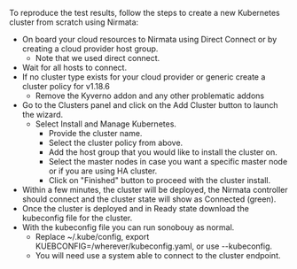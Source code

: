 To reproduce the test results, follow the steps to create a new Kubernetes cluster from scratch using Nirmata:

- On board your cloud resources to Nirmata using Direct Connect or by creating a cloud provider host group. 
  - Note that we used direct connect.
- Wait for all hosts to connect.
- If no cluster type exists for your cloud provider or generic create a cluster policy for v1.18.6
  - Remove the Kyverno addon and any other problematic addons
- Go to the Clusters panel and click on the Add Cluster button to launch the wizard. 
  - Select Install and Manage Kubernetes.
     - Provide the cluster name.
     - Select the cluster policy from above. 
     - Add the host group that you would like to install the cluster on. 
     - Select the master nodes in case you want a specific master node or if you are using HA cluster.
     - Click on "Finished" button to proceed with the cluster install.
- Within a few minutes, the cluster will be deployed, the Nirmata controller should connect and the cluster state will show as Connected (green). 
- Once the cluster is deployed and in Ready state download the kubeconfig file for the cluster.
- With the kubeconfig file you can run sonobouy as normal.
  - Replace ~/.kube/config, export KUEBCONFIG=/wherever/kubeconfig.yaml, or use --kubeconfig.
  - You will need use a system able to connect to the cluster endpoint.
